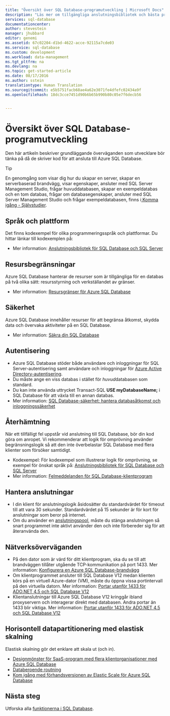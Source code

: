 ```yaml
---
title: "Översikt över SQL Database-programutveckling | Microsoft Docs"
description: "Läs mer om tillgängliga anslutningsbibliotek och bästa praxis för program som ansluter till SQL Database."
services: sql-database
documentationcenter: 
author: stevestein
manager: jhubbard
editor: genemi
ms.assetid: 67c02204-d1bd-4622-acce-92115a7cde03
ms.service: sql-database
ms.custom: development
ms.workload: data-management
ms.tgt_pltfrm: na
ms.devlang: na
ms.topic: get-started-article
ms.date: 08/17/2016
ms.author: sstein
translationtype: Human Translation
ms.sourcegitcommit: e5b5751facb68ae4a62e3071fe4dfefc02434a9f
ms.openlocfilehash: 18dc3cce7451d90b6b65b990b80c05e7f6decb56


---
```

# <a name="sql-database-application-development-overview"></a>Översikt över SQL Database-programutveckling
Den här artikeln beskriver grundläggande överväganden som utvecklare bör tänka på då de skriver kod för att ansluta till Azure SQL Database.

> [!TIP]
> En genomgång som visar dig hur du skapar en server, skapar en serverbaserad brandvägg, visar egenskaper, ansluter med SQL Server Management Studio, frågar huvuddatabasen, skapar en exempeldatabas och en tom databas, frågar om databasegenskaper, ansluter med SQL Server Management Studio och frågar exempeldatabasen, finns i[	Komma igång - Självstudier](sql-database-get-started.md).
>

## <a name="language-and-platform"></a>Språk och plattform
Det finns kodexempel för olika programmeringsspråk och plattformar. Du hittar länkar till kodexemplen på: 

* Mer information: [Anslutningsbibliotek för SQL Database och SQL Server](sql-database-libraries.md)

## <a name="resource-limitations"></a>Resursbegränsningar
Azure SQL Database hanterar de resurser som är tillgängliga för en databas på två olika sätt: resursstyrning och verkställandet av gränser.

* Mer information: [Resursgränser för Azure SQL Database](sql-database-resource-limits.md)

## <a name="security"></a>Säkerhet
Azure SQL Database innehåller resurser för att begränsa åtkomst, skydda data och övervaka aktiviteter på en SQL Database.

* Mer information: [Säkra din SQL Database](sql-database-security-overview.md)

## <a name="authentication"></a>Autentisering
* Azure SQL Database stöder både användare och inloggningar för SQL Server-autentisering samt användare och inloggningar för [Azure Active Directory-autentisering](sql-database-aad-authentication.md).
* Du måste ange en viss databas i stället för *huvud*databasen som standard.
* Du kan inte använda uttrycket Transact-SQL **USE myDatabaseName;** i SQL Database för att växla till en annan databas.
* Mer information: [SQL Database-säkerhet: hantera databasåtkomst och inloggningssäkerhet](sql-database-manage-logins.md)

## <a name="resiliency"></a>Återhämtning
När ett tillfälligt fel uppstår vid anslutning till SQL Database, bör din kod göra om anropet.  Vi rekommenderar att logik för omprövning använder begränsningslogik så att den inte överbelastar SQL Database med flera klienter som försöker samtidigt.

* Kodexempel: För kodexempel som illustrerar logik för omprövning, se exempel för önskat språk på: [Anslutningsbibliotek för SQL Database och SQL Server](sql-database-libraries.md)
* Mer information: [Felmeddelanden för SQL Database-klientprogram](sql-database-develop-error-messages.md)

## <a name="managing-connections"></a>Hantera anslutningar
* I din klient för anslutningslogik åsidosätter du standardvärdet för timeout till att vara 30 sekunder.  Standardvärdet på 15 sekunder är för kort för anslutningar som beror på internet.
* Om du använder en [anslutningspool](http://msdn.microsoft.com/library/8xx3tyca.aspx), måste du stänga anslutningen så snart programmet inte aktivt använder den och inte förbereder sig för att återanvända den.

## <a name="network-considerations"></a>Nätverksöverväganden
* På den dator som är värd för ditt klientprogram, ska du se till att brandväggen tillåter utgående TCP-kommunikation på port 1433.  Mer information: [Konfigurera en Azure SQL Database-brandvägg](sql-database-configure-firewall-settings.md)
* Om klientprogrammet ansluter till SQL Database V12 medan klienten körs på en virtuell Azure-dator (VM), måste du öppna vissa portintervall på den virtuella datorn. Mer information: [Portar utanför 1433 för ADO.NET 4.5 och SQL Database V12](sql-database-develop-direct-route-ports-adonet-v12.md)
* Klientanslutningar till Azure SQL Database V12 kringgår ibland proxyservern och interagerar direkt med databasen. Andra portar än 1433 blir viktiga. Mer information: [Portar utanför 1433 för ADO.NET 4.5 och SQL Database V12](sql-database-develop-direct-route-ports-adonet-v12.md)

## <a name="data-sharding-with-elastic-scale"></a>Horisontell datapartitionering med elastisk skalning
Elastisk skalning gör det enklare att skala ut (och in). 

* [Designmönster för SaaS-program med flera klientorganisationer med Azure SQL Database](sql-database-design-patterns-multi-tenancy-saas-applications.md)
* [Databeroende routning](sql-database-elastic-scale-data-dependent-routing.md)
* [Kom igång med förhandsversionen av Elastic Scale för Azure SQL Database](sql-database-elastic-scale-get-started.md)

## <a name="next-steps"></a>Nästa steg
Utforska alla [funktionerna i SQL Database](https://azure.microsoft.com/services/sql-database/).




<!--HONumber=Dec16_HO4-->


